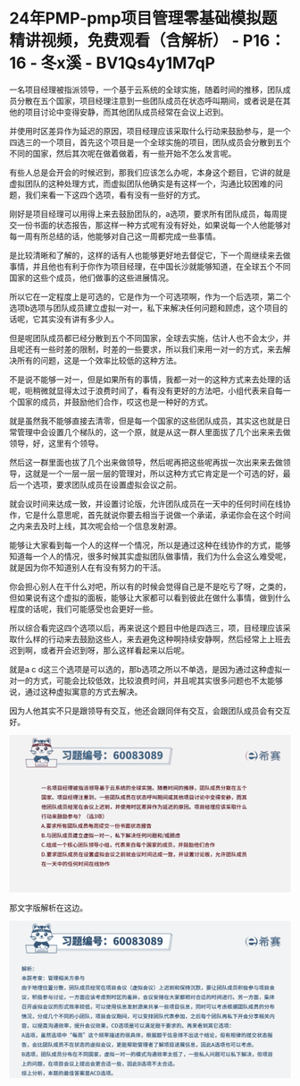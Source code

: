 # 24年PMP-pmp项目管理零基础模拟题精讲视频，免费观看（含解析） - P16：16 - 冬x溪 - BV1Qs4y1M7qP

一名项目经理被指派领导，一个基于云系统的全球实施，随着时间的推移，团队成员分散在五个国家，项目经理注意到一些团队成员在状态呼叫期间，或者说是在其他的项目讨论中变得安静，而其他团队成员经常在会议上迟到。

并使用时区差异作为延迟的原因，项目经理应该采取什么行动来鼓励参与，是一个四选三的一个项目，首先这个项目是一个全球实施的项目，团队成员会分散到五个不同的国家，然后其次呢在做着做着，有一些开始不怎么发言呢。

有些人总是会开会的时候迟到，那我们应该怎么办呢，本身这个题目，它讲的就是虚拟团队的这种处理方式，而虚拟团队他确实是有这样一个，沟通比较困难的问题，我们来看一下这四个选项，看有没有一些好的方式。

刚好是项目经理可以用得上来去鼓励团队的，a选项，要求所有团队成员，每周提交一份书面的状态报告，那这样一种方式呢有没有好处，如果说每一个人他能够对每一周有所总结的话，他能够对自己这一周都完成一些事情。

是比较清晰和了解的，这样的话有人也能够更好地去督促它，下一个周继续来去做事情，并且他也有利于你作为项目经理，在中国长沙就能够知道，在全球五个不同国家的这些个成员，他们做事的这些进展情况。

所以它在一定程度上是可选的，它是作为一个可选项啊，作为一个后选项，第二个选项b选项与团队成员建立虚拟一对一，私下来解决任何问题和顾虑，这个项目的话呢，它其实没有讲有多少人。

但是呢团队成员都已经分散到五个不同国家，全球去实施，估计人也不会太少，并且呢还有一些时差的限制，时差的一些要求，所以我们来用一对一的方式，来去解决所有的问题，这是一个效率比较低的这种方法。

不是说不能够一对一，但是如果所有的事情，我都一对一的这种方式来去处理的话呢，呃稍微就显得太过于浪费时间了，看有没有更好的方法吧，小组代表来自每一个国家的成员，并鼓励他们合作，哎这也是一种好的方式。

就是虽然我不能够直接去清零，但是每一个国家的这些团队成员，其实这也就是日常管理中会设置几个梯队的，这一个原，就是从这一群人里面拔了几个出来来去做领导，好，这里有个领导。

然后这一群里面也拔了几个出来做领导，然后呢再把这些呢再拔一次出来来去做领导，这就是一个一层一层一层的管理对，所以这种方式它肯定是一个可选的好，最后一个选项，要求团队成员在设置虚拟会议之前。

就会议时间来达成一致，并设置讨论版，允许团队成员在一天中的任何时间在线协作，它是什么意思呢，首先就说你要去相当于说做一个承诺，承诺你会在这个时间之内来去及时上线，其次呢会给一个信息发射源。

能够让大家看到每一个人的这样一个情况，所以是通过这种在线协作的方式，能够知道每一个人的情况，很多时候其实虚拟团队做事情，我们为什么会这么难受呢，就是因为你不知道别人在有没有努力的干活。

你会担心别人在干什么对吧，所以有的时候会觉得自己是不是吃亏了呀，之类的，但如果说有这个虚拟的面板，能够让大家都可以看到彼此在做什么事情，做到什么程度的话呢，我们可能感受也会更好一些。

所以综合看完这四个选项以后，再来说这个题目中他是四选三，项，目经理应该采取什么样的行动来去鼓励这些人，来去避免这种啊持续安静啊，然后经常上上班去迟到啊，或者开会迟到呀，那么这样看起来以后呢。

就是a c d这三个选项是可以选的，那b选项之所以不单选，是因为通过这种虚拟一对一的方式，可能会比较低效，比较浪费时间，并且呢其实很多问题也不太能够说，通过这种虚拟寓意的方式去解决。

因为人他其实不只是跟领导有交互，他还会跟同伴有交互，会跟团队成员会有交互好。

![](img/b59318b707db9de90db194ce1849b9db_1.png)

那文字版解析在这边。

![](img/b59318b707db9de90db194ce1849b9db_3.png)